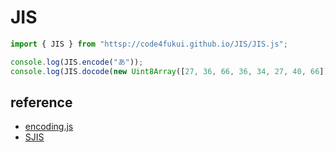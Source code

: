 # JIS

```js
import { JIS } from "httsp://code4fukui.github.io/JIS/JIS.js";

console.log(JIS.encode("あ"));
console.log(JIS.docode(new Uint8Array([27, 36, 66, 36, 34, 27, 40, 66])));
```

## reference

- [encoding.js](https://github.com/polygonplanet/encoding.js/)
- [SJIS](https://github.com/code4fukui/SJIS/)
